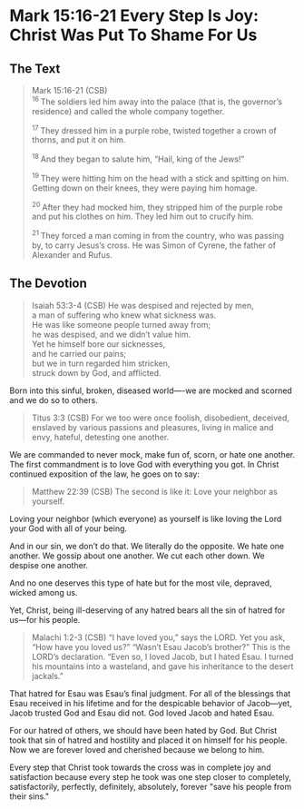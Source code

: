 # Mark 15:16-21 Every Step Is Joy: Christ Was Put To Shame For Us

## The Text

>Mark 15:16-21 (CSB)  
><sup> 16 </sup> The soldiers led him away into the palace (that is, the governor’s residence) and called the whole company together. 
>
><sup> 17 </sup> They dressed him in a purple robe, twisted together a crown of thorns, and put it on him. 
>
><sup> 18 </sup> And they began to salute him, “Hail, king of the Jews!” 
>
><sup> 19 </sup> They were hitting him on the head with a stick and spitting on him. Getting down on their knees, they were paying him homage. 
>
><sup> 20 </sup> After they had mocked him, they stripped him of the purple robe and put his clothes on him. They led him out to crucify him. 
>
><sup> 21 </sup> They forced a man coming in from the country, who was passing by, to carry Jesus’s cross. He was Simon of Cyrene, the father of Alexander and Rufus.

## The Devotion

>Isaiah 53:3-4 (CSB)
He was despised and rejected by men,  
a man of suffering who knew what sickness was.  
He was like someone people turned away from;  
he was despised, and we didn’t value him.  
Yet he himself bore our sicknesses,    
and he carried our pains;  
but we in turn regarded him stricken,  
struck down by God, and afflicted.

Born into this sinful, broken, diseased world—-we are mocked and scorned and we do so to others. 

>Titus 3:3 (CSB) For we too were once foolish, disobedient, deceived, enslaved by various passions and pleasures, living in malice and envy, hateful, detesting one another.

We are commanded to never mock, make fun of, scorn, or hate one another. The first commandment is to love God with everything you got. In Christ continued exposition of the law, he goes on to say:

>Matthew 22:39 (CSB) The second is like it: Love your neighbor as yourself.

Loving your neighbor (which everyone) as yourself is like loving the Lord your God with all of your being. 

And in our sin, we don’t do that. We literally do the opposite. We hate one another. We gossip about one another. We cut each other down. We despise one another. 

And no one deserves this type of hate but for the most vile, depraved, wicked among us.

Yet, Christ, being ill-deserving of any hatred bears all the sin of hatred for us—for his people.

>Malachi 1:2-3 (CSB)
“I have loved you,” says the LORD.
Yet you ask, “How have you loved us?” “Wasn’t Esau Jacob’s brother?” This is the LORD’s declaration. “Even so, I loved Jacob, but I hated Esau. I turned his mountains into a wasteland, and gave his inheritance to the desert jackals.”

That hatred for Esau was Esau’s final judgment. For all of the blessings that Esau received in his lifetime and for the despicable behavior of Jacob—yet, Jacob trusted God and Esau did not. God loved Jacob and hated Esau. 

For our hatred of others, we should have been hated by God. But Christ took that sin of hatred and hostility and placed it on himself for his people. Now we are forever loved and cherished because we belong to him. 

Every step that Christ took towards the cross was in complete joy and satisfaction because every step he took was one step closer to completely, satisfactorily, perfectly, definitely, absolutely, forever "save his people from their sins."
